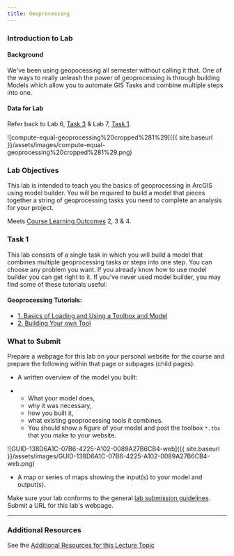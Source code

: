 ```yaml
---
title: Geoprocessing
---
```


### Introduction to Lab

#### Background

We've been using geopocessing all semester without calling it that. One of the ways to really unleash the power of geoprocessing is through building Models which allow you to automate GIS Tasks and combine multiple steps into one.

#### Data for Lab

Refer back to Lab 6, [Task 3](http://gis.joewheaton.org/assignments/labs/lab-07---building-dems/tas) & Lab 7, [Task 1](http://gis.joewheaton.org/assignments/labs/lab-8---choice/lab08a/task-1---watershed-delineation).

![compute-equal-geoprocessing%20cropped%281%29]({{ site.baseurl }}/assets/images/compute-equal-geoprocessing%20cropped%281%29.png)

### Lab Objectives

This lab is intended to teach you the basics of geoprocessing in ArcGIS using model builder. You will be required to build a model that pieces together a string of geoprocessing tasks you need to complete an analysis for your project.

Meets [Course Learning Outcomes](http://gis.joewheaton.org/about/primary-learning-outcomes) 2, 3 & 4.

### Task 1

This lab consists of a single task in which you will build a model that combines multiple geoprocessing tasks or steps into one step. You can choose any problem you want. If you already know how to use model builder you can get right to it. If you've never used model builder, you may find some of these tutorials useful:

#### Geoprocessing Tutorials:

- [1. Basics of Loading and Using a Toolbox and Model](http://gis.joewheaton.org/assignments/labs/old-labs/lab_homeless/1-basics-of-loading-and-using-a-toolbox-and-model)
- [2. Building Your own Tool](http://gis.joewheaton.org/assignments/labs/old-labs/lab_homeless/2-building-your-own-tool)

### What to Submit

Prepare a webpage for this lab on your personal website for the course and prepare the following within that page or subpages (child pages):

- A written overview of the model you built:

- - What your model does,
  - why it was necessary,
  - how you built it,
  - what existing geoprocessing tools it combines.
  - You should show a figure of your model and post the toolbox `*.tbx` that you make to your website.

![GUID-138D6A1C-07B6-4225-A102-0089A27B6CB4-web]({{ site.baseurl }}/assets/images/GUID-138D6A1C-07B6-4225-A102-0089A27B6CB4-web.png)

- A map or series of maps showing the input(s) to your model and output(s). 

Make sure your lab conforms to the general [lab submission guidelines](http://a/joewheaton.org/gis-wats-4930-6920/labs#TOC-Lab-Submission-Guidelines). Submit a URL for this lab's webpage.

------

### Additional Resources

See the [Additional Resources for this Lecture Topic](http://gis.joewheaton.org/past-year-s-course-topics/geoprocessing)